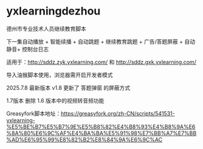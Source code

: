 # yxlearningdezhou

德州市专业技术人员继续教育脚本

下一集自动播放 + 智能续播 + 自动跳题 + 继续教育跳题 + 广告/答题屏蔽 + 自动静音+ 控制台日志

适用于：http://sddz.zyk.yxlearning.com/   和    http://sddz.gxk.yxlearning.com/

导入油猴脚本使用，浏览器需开启开发者模式

2025.7.8 最新版本	v1.8	更新了 答题弹窗 的屏蔽方式

1.7版本 删除 1.6 版本中的视频转音频功能

Greasyfork脚本地址：https://greasyfork.org/zh-CN/scripts/541531-yxlearning-%E5%BE%B7%E5%B7%9E%E5%B8%82%E4%B8%93%E4%B8%9A%E6%8A%80%E6%9C%AF%E4%BA%BA%E5%91%98%E7%BB%A7%E7%BB%AD%E6%95%99%E8%82%B2%E8%84%9A%E6%9C%AC
